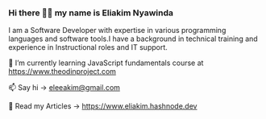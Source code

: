### Hi there 👋🏾 my name is Eliakim Nyawinda 

I am a Software Developer with expertise in various programming languages and software tools.I have a background in technical training and experience in Instructional roles and IT support.

🌱 I’m currently learning JavaScript fundamentals course at https://www.theodinproject.com

📫 Say hi -> [eleeakim@gmail.com](mailto:eleeakim@gmail.com)

📄 Read my Articles -> https://www.eliakim.hashnode.dev

